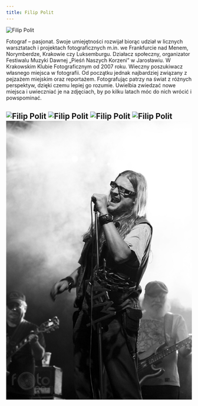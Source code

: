 ```yaml
---
title: Filip Polit
---
```


![Filip Polit](assets/img/members/member-1/img1.jpg)

<p class="blurb">
Fotograf – pasjonat. Swoje umiejętności rozwijał biorąc udział w licznych warsztatach i projektach fotograficznych m.in. we Frankfurcie nad Menem, Norymberdze, Krakowie czy Luksemburgu.
Działacz społeczny, organizator Festiwalu Muzyki Dawnej „Pieśń Naszych Korzeni” w Jarosławiu. W Krakowskim Klubie Fotograficznym od 2007 roku.
Wieczny poszukiwacz własnego miejsca w fotografii. Od początku jednak najbardziej związany z pejzażem miejskim oraz reportażem. Fotografując patrzy na świat z różnych perspektyw, dzięki czemu lepiej go rozumie. Uwielbia zwiedzać nowe miejsca i uwieczniać je na zdjęciach, by po kilku latach móc do nich wrócić i powspominać.
</p>

![Filip Polit](assets/img/members/member-1/img2.jpg)
![Filip Polit](assets/img/members/member-1/img3.jpg)
![Filip Polit](assets/img/members/member-1/img4.jpg)
![Filip Polit](assets/img/members/member-1/img5.jpg)
![Filip Polit](assets/img/members/member-1/img6.jpg)
---